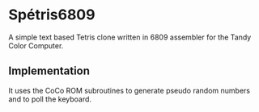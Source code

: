 # Spétris6809

A simple text based Tetris clone written in 6809 assembler for the Tandy Color Computer.

## Implementation

It uses the CoCo ROM subroutines to generate pseudo random numbers and to poll the keyboard.

